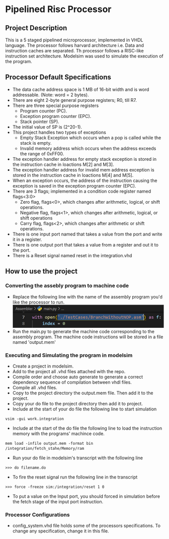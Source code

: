 # Pipelined Risc Processor

## Project Description
This is a 5 staged pipelined microprocessor, implemented in VHDL language. 
The processor follows harvard architecture i.e. Data and instruction caches are separated.
Th processor follows a RISC-like instruction set architecture.
Modelsim was used to simulate the execution of the program.

## Processor Default Specifications
- The data cache address space is 1 MB of 16-bit width and is word addressable. (Note: word = 2 bytes).
- There are eight 2-byte general purpose registers; R0, till R7.
- There are three special purpose registers
  - Program counter (PC). 
  - Exception program counter (EPC).
  - Stack pointer (SP).
- The initial value of SP is (2^20-1).
- This project handles two types of exceptions
  - Empty Stack Exception which occurs when a pop is called while the stack is empty. 
  - Invalid memory address which occurs when the address exceeds the range of 0xFF00.
- The exception handler address for empty stack exception is stored in the instruction cache in loactions M[2] and M[3].
- The exception handler address for invalid mem address exception is stored in the instruction cache in loactions M[4] and M[5].
- When an exception occurs, the address of the instruction causing the exception is saved in the exception program counter (EPC). 
- There are 3 flags; implemented in a condition code register named flags<3:0>
  - Zero flag, flags<0>, which changes after arithmetic, logical, or shift operations.
  - Negative flag, flags<1>, which changes after arithmetic, logical, or shift operations
  - Carry flag, flags<2>, which changes after arithmetic or shift operations.
- There is one input port named  that takes a value from the port and write it in a register.
- There is one output port that takes a value from a register and out it to the port.
- There is a Reset signal named reset in the integration.vhd

## How to use the project
### Converting the assebly program to machine code
- Replace the following line with the name of the assembly program you'd like the processor to run.
![line of code to include the assembly file to be translated to machine code](images/README1.png)
- Run the main.py to generate the machine code corresponding to the assembly program. The machine code instructions will be stored in a file named 'output.mem'
### Executing and Simulating the program in modelsim
- Create a project in modelsim.
- Add to the project all .vhd files attached with the repo.
- Compile order and choose auto generate to generate a correct dependency sequence of compilation between vhdl files.
- Compile all .vhd files.
- Copy to the project directory the output.mem file. Then add it to the project.
- Copy your do file to the project directory then add it to project.
- Include at the start of your do file the following line to start simulation
``` 
vsim -gui work.integration
```
- Include at the start of the do file the following line to load the instruction memory with the programs' machince code.
``` 
mem load -infile output.mem -format bin /integration/fetch_stahe/Memory/ram 
```
- Run your do file in modelsim's transcript with the following line
```
>>> do filename.do 
```
- To fire the reset signal run the following line in the transcript
```
>>> force -freeze sim:/integration/reset 1 0
```
- To put a value on the Input port, you should forced in simulation before the fetch stage of the input port instruction.


### Processor Configurations
- config_system.vhd file holds some of the processors specifications. To change any specification, change it in this file.
